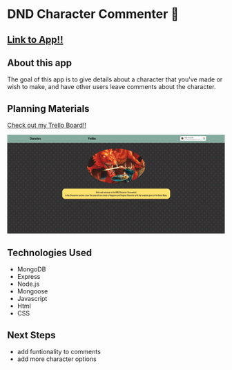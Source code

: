 
# DND Character Commenter 🐉 
## <a href='https://dnd-character-commenter.fly.dev/'>Link to App!!</a>

## About this app
The goal of this app is to give details about a character that you've made or wish to make, and have other users leave comments about the character.

## Planning Materials
<a href='https://trello.com/b/ZJTZe2x3/dnd-character-commenter'>Check out my Trello Board!!</a>

![launch page screeen grap](/public/assets/readme.png "launch img")

## Technologies Used
- MongoDB
- Express
- Node.js
- Mongoose
- Javascript
- Html
- CSS

## Next Steps
- add funtionality to comments
- add more character options
